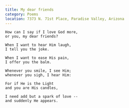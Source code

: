 ```yaml
---
title: My dear friends
category: Poems
location: 7373 N. 71st Place, Paradise Valley, Arizona
---
```


    How can I say if I love God more,
    or you, my dear friends?

    When I want to hear Him laugh,
    I tell you the joke.

    When I want to ease His pain,
    I offer you the balm.

    Whenever you smile, I see Him;
    whenever you sigh, I hear Him:

    For if He is the Light
    and you are His candles,

    I need add but a spark of love --
    and suddenly He appears.


